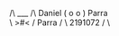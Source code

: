  /\ ___ /\       Daniel 
(  o   o  )            Parra      
 \  >#<  /                  Parra 
 /       \                       2191072 
/         \        
